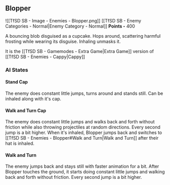 ## Blopper
![[TfSD SB - Image - Enemies - Blopper.png]]
[[TfSD SB - Enemy Categories - Normal|Enemy Category - Normal]]
**Points -** 400

A bouncing blob disguised as a cupcake. Hops around, scattering harmful frosting while wearing its disguise. Inhaling unmasks it.

It is the [[TfSD SB - Gamemodes - Extra Game|Extra Game]] version of [[TfSD SB - Enemies - Cappy|Cappy]]
### AI States
#### Stand Cap
The enemy does constant little jumps, turns around and stands still. Can be inhaled along with it's cap.
#### Walk and Turn Cap
The enemy does constant little jumps and walks back and forth without friction while also throwing projectiles at random directions. Every second jump is a bit higher. When it's inhaled, Blopper jumps back and switches to [[TfSD SB - Enemies - Blopper#Walk and Turn|Walk and Turn]] after their hat is inhaled.
#### Walk and Turn
The enemy jumps back and stays still with faster animation for a bit. After Blopper touches the ground, it starts doing constant little jumps and walking back and forth without friction. Every second jump is a bit higher.